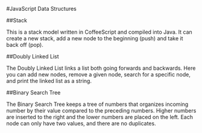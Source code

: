 #JavaScript Data Structures

##Stack

This is a stack model written in CoffeeScript and compiled into Java. It can create a new stack, add a new node to the beginning (push) and take it back off (pop).

##Doubly Linked List

The Doubly Linked List links a list both going forwards and backwards. Here you can add new nodes, remove a given node, search for a specific node, and print the linked list as a string.

##Binary Search Tree

The Binary Search Tree keeps a tree of numbers that organizes incoming number by their value compared to the preceding numbers. Higher numbers are inserted to the right and the lower numbers are placed on the left. Each node can only have two values, and there are no duplicates.
